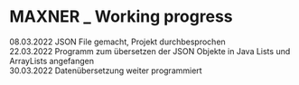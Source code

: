 
# MAXNER _ Working progress

08.03.2022 JSON File gemacht, Projekt durchbesprochen  
22.03.2022 Programm zum übersetzen der JSON Objekte in Java Lists und ArrayLists angefangen  
30.03.2022 Datenübersetzung weiter programmiert
